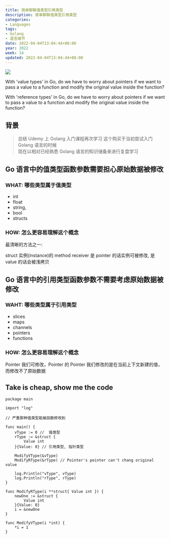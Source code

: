 ```yaml
---
title: 简单聊聊值类型引用类型
description: 简单聊聊值类型引用类型
categories:
- Languages
tags:
- Golang
- 语言细节
date: 2022-04-04T13:04:44+08:00
year: 2022
week: 14
updated: 2022-04-04T13:04:44+08:00
---
```


![](https://cdn.jsdelivr.net/gh/HaoweiCh/imgs/9362C06ADAF6AD7780134DA807B83553C8458683.webp)

With 'value types' in Go, do we have to worry about pointers if we want to pass a value to a function and modify the original value inside the function?

With 'reference types' in Go, do we have to worry about pointers if we want to pass a value to a function and modify the original value inside the function?

<!-- more -->

## 背景
> 总结 Udemy 上 Golang 入门课程再次学习 
> 这个购买于当初尝试入门 Golang 语言的时候  
> 现在以相对已经熟悉 Golang 语言的知识储备来进行复盘学习

## Go 语言中的值类型函数参数需要担心原始数据被修改

### WHAT: 哪些类型属于值类型

* int
* float
* string,
* bool
* structs

### HOW: 怎么更容易理解这个概念

最清晰的方法之一:

struct 实例(instance)的 method receiver 是 pointer 的话实例可被修改, 是 value 的话会被浅拷贝

## Go 语言中的引用类型函数参数不需要考虑原始数据被修改

### WAHT: 哪些类型属于引用类型

* slices
* maps 
* channels 
* pointers
* functions

### HOW: 怎么更容易理解这个概念

Pointer 我们可修改，Pointer 的 Pointer 我们修改的是在当前上下文新建的值，而修改不了原始数据

## Take is cheap, show me the code

```goalng
package main

import "log"

// 严重那种值类型能被函数修改到

func main() {
	vType := 0 //  值类型
	rType := &struct {
		Value int
	}{Value: 0} // 引用类型, 指针类型

	ModifyVType(&vType)
	ModifyRType(&rType) // Pointer's pointer can't chang original value

	log.Println("vType", vType)
	log.Println("rType", rType)
}

func ModifyRType(i **struct{ Value int }) {
	newOne := &struct {
		Value int
	}{Value: 0}
	i = &newOne
}

func ModifyVType(i *int) {
	*i = 1
}

```